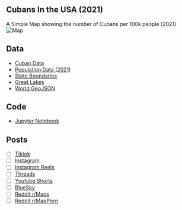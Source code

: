 ## Cubans In the USA (2021)
A Simple Map showing the number of Cubans per 100k people (2021)
![Map](Cubans_in_USA.png)

## Data
* [Cuban Data](https://data.census.gov/table/ACSDT5YSPT2021.B05001?q=cuban&g=010XX00US$0400000&moe=false)
* [Population Data (2021)](https://data.census.gov/table/ACSDT5Y2021.B01003?q=Population%20Total&g=010XX00US$0400000&moe=false)
* [State Boundaries](https://www.census.gov/geographies/mapping-files/time-series/geo/carto-boundary-file.html)
* [Great Lakes](https://usicecenter.gov/Products/GreatLakesData)
* [World GeoJSON](https://public.opendatasoft.com/explore/dataset/world-administrative-boundaries/export/?flg=en-us)

## Code
* [Jupyter Notebook](FormatData.ipynb)

## Posts
- [ ] [Tiktok]()
- [ ] [Instagram]()
- [ ] [Instagram Reels]()
- [ ] [Threads]()
- [ ] [Youtube Shorts]()
- [ ] [BlueSky]()
- [ ] [Reddit r/Maps]()
- [ ] [Reddit r/MapPorn]()
